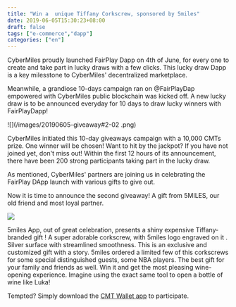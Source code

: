 ```yaml
---
title: "Win a  unique Tiffany Corkscrew, sponsored by 5miles"
date: 2019-06-05T15:30:23+08:00
draft: false
tags: ["e-commerce","dapp"] 
categories: ["en"] 
---
```


CyberMiles proudly launched FairPlay Dapp on 4th of June, for every one to create and take part in lucky draws with a few clicks. This lucky draw Dapp is a key milesstone to CyberMiles' decentralized marketplace. 

Meanwhile, a grandiose 10-days campaign ran on @FairPlayDap empowered with CyberMiles public blockchain was kicked off. A new lucky draw is to be announced everyday for 10 days to draw lucky winners with FairPlayDapp!


![](/images/20190605-giveaway#2-02
.png)

CyberMiles initiated this 10-day giveaways campaign with a 10,000 CMTs prize. One winner will be chosen! Want to hit by the jackpot?  If you have not joined yet, don't miss out! Within the first 12 hours of its announcement, there have been 200 strong participants taking part in the lucky draw.

As mentioned, CyberMiles' partners are joining us in celebrating the FairPlay DApp launch with various gifts to give out.

Now it is time to announce the second giveaway! A gift from 5MILES, our old friend and most loyal partner.

![](/images/20190605-giveaway#2-01.jpeg)

5miles App, out of great celebration, presents a shiny expensive Tiffany-branded gift ! A super adorable corkscrew, with 5miles logo engraved on it . Silver surface with streamlined smoothness. This is an exclusive and customized gift with a story. 5miles ordered a limited few of this corkscrews for some special distinguished guests, some NBA players. The best gift for your family and friends as well. Win it and get the most pleasing wine-opening experience. Imagine using the exact same tool to open a bottle of wine like Luka!

Tempted? Simply download the [CMT Wallet app](http://onelink.to/v248ze) to participate. 
